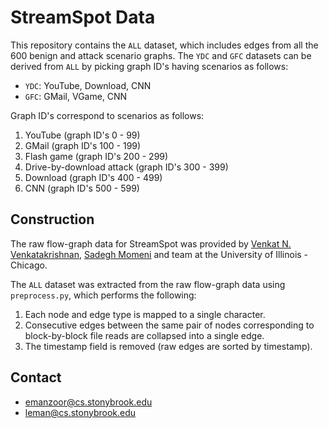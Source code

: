 # StreamSpot Data

This repository contains the `ALL` dataset, which includes edges from all the
600 benign and attack scenario graphs. The `YDC` and `GFC` datasets can be derived
from `ALL` by picking graph ID's having scenarios as follows:

   * `YDC`: YouTube, Download, CNN
   * `GFC`: GMail, VGame, CNN 

Graph ID's correspond to scenarios as follows:
   
   1. YouTube (graph ID's 0 - 99)
   2. GMail (graph ID's 100 - 199)
   3. Flash game (graph ID's 200 - 299)
   4. Drive-by-download attack (graph ID's 300 - 399)
   5. Download (graph ID's 400 - 499)
   6. CNN (graph ID's 500 - 599)

## Construction

The raw flow-graph data for StreamSpot was provided by
[Venkat N. Venkatakrishnan][1], [Sadegh Momeni][2] and team at the
University of Illinois - Chicago.

The `ALL` dataset was extracted from the raw flow-graph data using `preprocess.py`,
which performs the following:

   1. Each node and edge type is mapped to a single character.
   2. Consecutive edges between the same pair of nodes corresponding to
      block-by-block file reads are collapsed into a single edge.
   3. The timestamp field is removed (raw edges are sorted by timestamp).

## Contact

   * emanzoor@cs.stonybrook.edu
   * leman@cs.stonybrook.edu

[1]: https://www.cs.uic.edu/~venkat/
[2]: http://smomen2.people.uic.edu/
